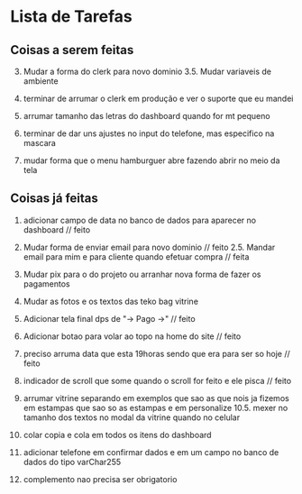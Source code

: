 # Lista de Tarefas

## Coisas a serem feitas

3. Mudar a forma do clerk para novo dominio
   3.5. Mudar variaveis de ambiente
4. terminar de arrumar o clerk em produção e ver o suporte que eu mandei

5. arrumar tamanho das letras do dashboard quando for mt pequeno

6. terminar de dar uns ajustes no input do telefone, mas especifico na mascara

7. mudar forma que o menu hamburguer abre fazendo abrir no meio da tela

## Coisas já feitas

1. adicionar campo de data no banco de dados para aparecer no dashboard // feito

2. Mudar forma de enviar email para novo dominio // feito
   2.5. Mandar email para mim e para cliente quando efetuar compra // feita

3. Mudar pix para o do projeto ou arranhar nova forma de fazer os pagamentos
4. Mudar as fotos e os textos das teko bag vitrine

5. Adicionar tela final dps de "-> Pago ->" // feito

6. Adicionar botao para volar ao topo na home do site // feito

7. preciso arruma data que esta 19horas sendo que era para ser so hoje // feito

8. indicador de scroll que some quando o scroll for feito e ele pisca // feito

9. arrumar vitrine separando em exemplos que sao as que nois ja fizemos em estampas que sao so as estampas e em personalize
   10.5. mexer no tamanho dos textos no modal da vitrine quando no celular

10. colar copia e cola em todos os itens do dashboard

11. adicionar telefone em confirmar dados e em um campo no banco de dados do tipo varChar255

12. complemento nao precisa ser obrigatorio

